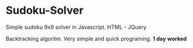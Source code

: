 Sudoku-Solver
=============

Simple sudoku 9x9 solver in Javascript. HTML - JQuery

Backtracking algoritm. Very simple and quick programing.
<b>1 day worked</b>
